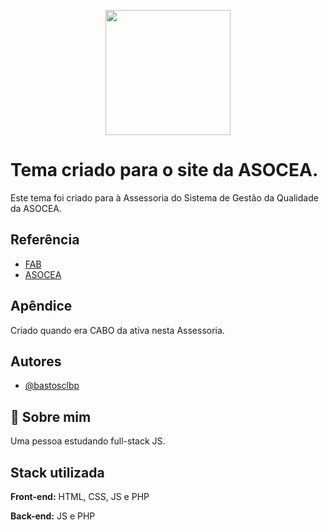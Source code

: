 <p align="center">
  <img width="200" height="200" src="https://i.imgur.com/bQ7W8wx.png">
</p>

# Tema criado para o site da ASOCEA.

Este tema foi criado para à Assessoria do Sistema de Gestão da Qualidade da ASOCEA.


## Referência

 - [FAB](https://www.fab.mil.br/index.php)
 - [ASOCEA](https://www2.fab.mil.br/asocea/)

## Apêndice

Criado quando era CABO da ativa nesta Assessoria.


## Autores

- [@bastosclbp](https://github.com/bastosclbp)


## 🚀 Sobre mim
Uma pessoa estudando full-stack JS.
## Stack utilizada

**Front-end:** HTML, CSS, JS e PHP

**Back-end:** JS e PHP

